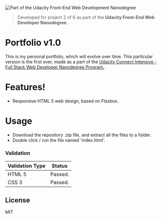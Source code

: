 ![Part of the Udacity Front-End Web Development Nanodegree](https://img.shields.io/badge/Udacity-Front--End%20Web%20Developer%20Nanodegree-02b3e4.svg)
> Developed for project 2 of 6 as part of the **Udacity Front-End Web Developer Nanodegree**.

# Portfolio v1.0
This is my personal portfolio, which will evolve over time. This particular version is the first ever, made as a part of the  [Udacity Connect Intensive - Full Stack Web Developer Nanodegree Program.](https://www.udacity.com/uconnect/intensive/full-stack-web-developer-nanodegree)

# Features!
  - Responsive HTML 5 web design, based on Flexbox.

# Usage
- Download the repository .zip file, and extract all the files to a folder.
- Double click / run the file named 'index.html'.

### Validation

| Validation Type | Status |
| ------ | ------ |
| HTML 5 | Passed.|
| CSS 3 | Passed.|

License
----
MIT
